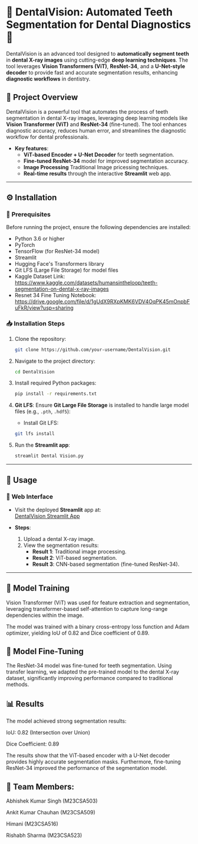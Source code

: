 # 🦷 **DentalVision: Automated Teeth Segmentation for Dental Diagnostics** 🦷

DentalVision is an advanced tool designed to **automatically segment teeth** in **dental X-ray images** using cutting-edge **deep learning techniques**. The tool leverages **Vision Transformers (ViT)**, **ResNet-34**, and a **U-Net-style decoder** to provide fast and accurate segmentation results, enhancing **diagnostic workflows** in dentistry.


## 🚀 **Project Overview**

DentalVision is a powerful tool that automates the process of teeth segmentation in dental X-ray images, leveraging deep learning models like **Vision Transformer (ViT)** and **ResNet-34** (fine-tuned). The tool enhances diagnostic accuracy, reduces human error, and streamlines the diagnostic workflow for dental professionals.

- **Key features**:
  - **ViT-based Encoder + U-Net Decoder** for teeth segmentation.
  - **Fine-tuned ResNet-34** model for improved segmentation accuracy.
  - **Image Processing** Traditional Image pricessing techniques.
  - **Real-time results** through the interactive **Streamlit** web app.

---

## ⚙️ **Installation**

### 🔧 **Prerequisites**
Before running the project, ensure the following dependencies are installed:

- Python 3.6 or higher
- PyTorch
- TensorFlow (for ResNet-34 model)
- Streamlit
- Hugging Face's Transformers library
- Git LFS (Large File Storage) for model files
- Kaggle Dataset Link: https://www.kaggle.com/datasets/humansintheloop/teeth-segmentation-on-dental-x-ray-images
- Resnet 34 Fine Tuning Notebook: https://drive.google.com/file/d/1gUdX9RXpKMK6VDV4OqPK45mOnpbFuFkR/view?usp=sharing

### 📥 **Installation Steps**
1. Clone the repository:
    ```bash
    git clone https://github.com/your-username/DentalVision.git
    ```

2. Navigate to the project directory:
    ```bash
    cd DentalVision
    ```

3. Install required Python packages:
    ```bash
    pip install -r requirements.txt
    ```

4. **Git LFS**: Ensure **Git Large File Storage** is installed to handle large model files (e.g., `.pth`, `.hdf5`):
    - Install Git LFS:  
    ```bash
    git lfs install
    ```

5. Run the **Streamlit app**:
    ```bash
    streamlit Dental Vision.py
    ```

---

## 📜 **Usage**

### 🦷 **Web Interface**
- Visit the deployed **Streamlit** app at:  
  [DentalVision Streamlit App](https://dentalvision.streamlit.app)

- **Steps**:
  1. Upload a dental X-ray image.
  2. View the segmentation results:
     - **Result 1**: Traditional image processing.
     - **Result 2**: ViT-based segmentation.
     - **Result 3**: CNN-based segmentation (fine-tuned ResNet-34).

---

## 🧠 Model Training
Vision Transformer (ViT) was used for feature extraction and segmentation, leveraging transformer-based self-attention to capture long-range dependencies within the image.

The model was trained with a binary cross-entropy loss function and Adam optimizer, yielding IoU of 0.82 and Dice coefficient of 0.89.

## 🔄 Model Fine-Tuning
The ResNet-34 model was fine-tuned for teeth segmentation. Using transfer learning, we adapted the pre-trained model to the dental X-ray dataset, significantly improving performance compared to traditional methods.

## 📊 Results
The model achieved strong segmentation results:

IoU: 0.82 (Intersection over Union)

Dice Coefficient: 0.89

The results show that the ViT-based encoder with a U-Net decoder provides highly accurate segmentation masks. Furthermore, fine-tuning ResNet-34 improved the performance of the segmentation model.


## 🤝 Team Members:
Abhishek Kumar Singh (M23CSA503) 

Ankit Kumar Chauhan (M23CSA509) 

Himani (M23CSA516) 

Rishabh Sharma (M23CSA523)
